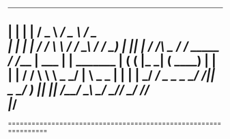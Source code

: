   ____   ____          ____              ___               ___
  |  |   |  |         /  _ \           _/ _ \            _/ _ \
  |  |   |  |        /  / \ \         / _/ \_\          / _/ \_)
  |  |___|  |      _/  /___\ \_      / /     _____     / /___
  |   ___   |     |  _______   |    ( (     |_   _|   (  ____)
  |  |   |  |    /  /       \  \     \ \_   _/  |      \ \_   _
  |  |   |  |  _/ _/         \_ \_    \_ \_/ _/||       \_ \_/ )
  |__|   |__| /__/             \__\     \___/ _//         \___/
                                            _/_/           
                                           |_/
================================================================
================================================================
